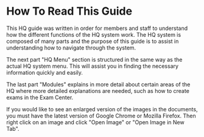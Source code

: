 # How To Read This Guide

This HQ guide was written in order for members and staff to understand how the different functions of the HQ system work. The HQ system is composed of many parts and the purpose of this guide is to assist in understanding how to navigate through the system.

The next part "HQ Menu" section is structured in the same way as the actual HQ system menu. This will assist you in finding the necessary information quickly and easily.

The last part "Modules" explains in more detail about certain areas of the HQ where more detailed explanations are needed, such as how to create exams in the Exam Center.

If you would like to see an enlarged version of the images in the documents, you must have the latest version of Google Chrome or Mozilla Firefox. Then right click on an image and click "Open Image" or "Open Image in New Tab".


